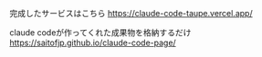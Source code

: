 
完成したサービスはこちら
https://claude-code-taupe.vercel.app/

claude codeが作ってくれた成果物を格納するだけ
https://saitofjp.github.io/claude-code-page/
